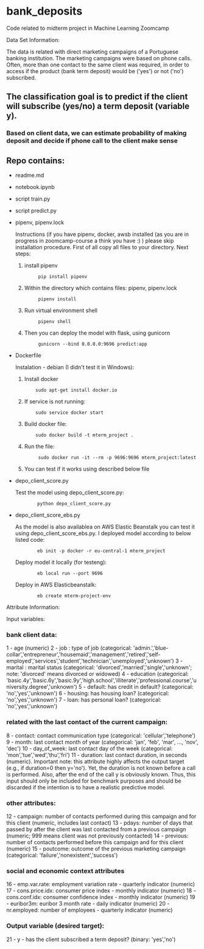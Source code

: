 # bank_deposits
Code related to midterm project in Machine Learning Zoomcamp


Data Set Information:

The data is related with direct marketing campaigns of a Portuguese banking institution. The marketing campaigns were based on phone calls. Often, more than one contact to the same client was required, in order to access if the product (bank term deposit) would be ('yes') or not ('no') subscribed.

## The classification goal is to predict if the client will subscribe (yes/no) a term deposit (variable y).
### Based on client data, we can estimate probability of making deposit and decide if phone call to the client make sense





## Repo contains:

* readme.md

* notebook.ipynb

* script train.py 
* script predict.py
* pipenv, pipenv.lock
       
  Instructions (if you have pipenv, docker, awsb installed (as you are in progress in zoomcamp-course a think you have :) )  please skip installation procedure.
  First of all copy all files to your directory. Next steps:
       
  1) install pipenv 
       
              pip install pipenv
       
  2) Within the directory which contains files: pipenv, pipenv.lock 
              
              pipenv install 
       
  3) Run virtual environment shell
       
              pipenv shell 
        
  4) Then you can deploy the model with flask, using gunicorn
        
              gunicorn --bind 0.0.0.0:9696 predict:app


* Dockerfile
  
   Instalation - debian (I didn't test it in Windows):
  
   1) Install docker
        
              sudo apt-get install docker.io
              
   2) If service is not running: 
  
              sudo service docker start
        
   3) Build docker file: 
 
              sudo docker build -t mterm_project .
        
   4) Run the file: 
 
               sudo docker run -it --rm -p 9696:9696 mterm_project:latest
   
   5) You can test if it works using described below file

* depo_client_score.py

    Test the model using depo_client_score.py: 
    
              python depo_client_score.py
    
* depo_client_score_ebs.py

    As the model is also availablea on AWS Elastic Beanstalk you can test it using depo_client_score_ebs.py.
    I deployed model according to below listed code:
       
              eb init -p docker -r eu-central-1 mterm_project
    
    Deploy model it locally (for testeng):   
       
              eb local run --port 9696
       
    Deploy in AWS Elasticbeanstalk:
    
              eb create mterm-project-env
       
    
Attribute Information:

Input variables:
### bank client data:
1 - age (numeric)
2 - job : type of job (categorical: 'admin.','blue-collar','entrepreneur','housemaid','management','retired','self-employed','services','student','technician','unemployed','unknown')
3 - marital : marital status (categorical: 'divorced','married','single','unknown'; note: 'divorced' means divorced or widowed)
4 - education (categorical: 'basic.4y','basic.6y','basic.9y','high.school','illiterate','professional.course','university.degree','unknown')
5 - default: has credit in default? (categorical: 'no','yes','unknown')
6 - housing: has housing loan? (categorical: 'no','yes','unknown')
7 - loan: has personal loan? (categorical: 'no','yes','unknown')
### related with the last contact of the current campaign:
8 - contact: contact communication type (categorical: 'cellular','telephone')
9 - month: last contact month of year (categorical: 'jan', 'feb', 'mar', ..., 'nov', 'dec')
10 - day_of_week: last contact day of the week (categorical: 'mon','tue','wed','thu','fri')
11 - duration: last contact duration, in seconds (numeric). Important note: this attribute highly affects the output target (e.g., if duration=0 then y='no'). Yet, the duration is not known before a call is performed. Also, after the end of the call y is obviously known. Thus, this input should only be included for benchmark purposes and should be discarded if the intention is to have a realistic predictive model.
### other attributes:
12 - campaign: number of contacts performed during this campaign and for this client (numeric, includes last contact)
13 - pdays: number of days that passed by after the client was last contacted from a previous campaign (numeric; 999 means client was not previously contacted)
14 - previous: number of contacts performed before this campaign and for this client (numeric)
15 - poutcome: outcome of the previous marketing campaign (categorical: 'failure','nonexistent','success')
### social and economic context attributes
16 - emp.var.rate: employment variation rate - quarterly indicator (numeric)
17 - cons.price.idx: consumer price index - monthly indicator (numeric)
18 - cons.conf.idx: consumer confidence index - monthly indicator (numeric)
19 - euribor3m: euribor 3 month rate - daily indicator (numeric)
20 - nr.employed: number of employees - quarterly indicator (numeric)

### Output variable (desired target):
21 - y - has the client subscribed a term deposit? (binary: 'yes','no')






